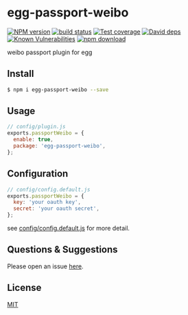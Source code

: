 # egg-passport-weibo

[![NPM version][npm-image]][npm-url]
[![build status][travis-image]][travis-url]
[![Test coverage][codecov-image]][codecov-url]
[![David deps][david-image]][david-url]
[![Known Vulnerabilities][snyk-image]][snyk-url]
[![npm download][download-image]][download-url]

[npm-image]: https://img.shields.io/npm/v/egg-passport-weibo.svg?style=flat-square
[npm-url]: https://npmjs.org/package/egg-passport-weibo
[travis-image]: https://img.shields.io/travis/eggjs/egg-passport-weibo.svg?style=flat-square
[travis-url]: https://travis-ci.org/eggjs/egg-passport-weibo
[codecov-image]: https://img.shields.io/codecov/c/github/eggjs/egg-passport-weibo.svg?style=flat-square
[codecov-url]: https://codecov.io/github/eggjs/egg-passport-weibo?branch=master
[david-image]: https://img.shields.io/david/eggjs/egg-passport-weibo.svg?style=flat-square
[david-url]: https://david-dm.org/eggjs/egg-passport-weibo
[snyk-image]: https://snyk.io/test/npm/egg-passport-weibo/badge.svg?style=flat-square
[snyk-url]: https://snyk.io/test/npm/egg-passport-weibo
[download-image]: https://img.shields.io/npm/dm/egg-passport-weibo.svg?style=flat-square
[download-url]: https://npmjs.org/package/egg-passport-weibo

weibo passport plugin for egg

## Install

```bash
$ npm i egg-passport-weibo --save
```

## Usage

```js
// config/plugin.js
exports.passportWeibo = {
  enable: true,
  package: 'egg-passport-weibo',
};
```

## Configuration

```js
// config/config.default.js
exports.passportWeibo = {
  key: 'your oauth key',
  secret: 'your oauth secret',
};
```

see [config/config.default.js](config/config.default.js) for more detail.

## Questions & Suggestions

Please open an issue [here](https://github.com/eggjs/egg/issues).

## License

[MIT](LICENSE.txt)
